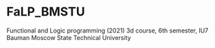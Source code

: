 # FaLP_BMSTU
Functional and Logic programming (2021) 3d course, 6th semester, IU7 Bauman Moscow State Technical University
